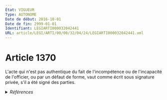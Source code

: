 ```yaml
---
État: VIGUEUR
Type: AUTONOME
Date de début: 2016-10-01
Date de fin: 2999-01-01
Identifiant: LEGIARTI000032042441
URL: article/LEGI/ARTI/00/00/32/04/24/LEGIARTI000032042441.xml
---
```


<h1>Article 1370</h1>

L'acte qui n'est pas authentique du fait de l'incompétence ou de l'incapacité de
l'officier, ou par un défaut de forme, vaut comme écrit sous signature privée,
s'il a été signé des parties.


<details>
  <summary><em>Références</em></summary>

  <h2>Articles faisant référence à l'article</h2>
  
  <ul>
    <li>
      <a href="https://legal.tricoteuses.fr//redirection/LEGIARTI000032006595?vers=git&vers=legifrance">Ordonnance n° 2016-131 du 10 février 2016 portant réforme du droit des contrats, du régime général et de la preuve des obligations - article 4 ENTIEREMENT_MODIF</a> MODIFIE source
    </li>
  </ul>
  
  <h2>Références faites par l'article</h2>
  
  <ul>
    <li>
      2016-02-10 MODIFIE cible <a href="https://legal.tricoteuses.fr//redirection/LEGIARTI000032006595?vers=git&vers=legifrance">Ordonnance n° 2016-131 du 10 février 2016 portant réforme du droit des contrats, du régime général et de la preuve des obligations - article 4 ENTIEREMENT_MODIF</a>
    </li>
    <li>
      2999-01-01 CONCORDANCE source <a href="https://legal.tricoteuses.fr//redirection/LEGIARTI000006437893?vers=git&vers=legifrance">Code civil - article 1318 AUTONOME MODIFIE, en vigueur du 2000-03-14 au 2016-10-01</a>
    </li>
    <li>
      CODIFICATION source Loi 1804-02-09
    </li>
  </ul>
</details>
